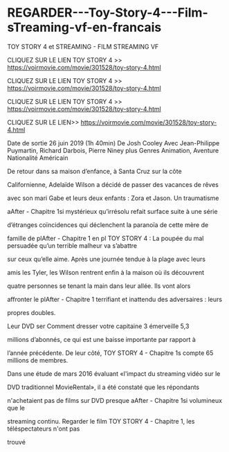 # REGARDER---Toy-Story-4---Film-sTreaming-vf-en-francais
TOY STORY 4 et STREAMING - FILM STREAMING VF

CLIQUEZ SUR LE LIEN TOY STORY 4 >> https://voirmovie.com/movie/301528/toy-story-4.html

CLIQUEZ SUR LE LIEN TOY STORY 4 >> https://voirmovie.com/movie/301528/toy-story-4.html

CLIQUEZ SUR LE LIEN TOY STORY 4 >> https://voirmovie.com/movie/301528/toy-story-4.html

CLIQUEZ SUR LE LIEN>> https://voirmovie.com/movie/301528/toy-story-4.html

Date de sortie 26 juin 2019 (1h 40min) De Josh Cooley Avec Jean-Philippe Puymartin, Richard Darbois, Pierre Niney plus Genres Animation, Aventure Nationalité Américain

De retour dans sa maison d’enfance, à Santa Cruz sur la côte

Californienne, Adelaïde Wilson a décidé de passer des vacances de rêves

avec son mari Gabe et leurs deux enfants : Zora et Jason. Un traumatisme

aAfter - Chapitre 1si mystérieux qu’irrésolu refait surface suite à une série

d’étranges coïncidences qui déclenchent la paranoïa de cette mère de

famille de plAfter - Chapitre 1 en pl TOY STORY 4 : La poupée du mal persuadée qu’un terrible malheur va s’abattre

sur ceux qu’elle aime. Après une journée tendue à la plage avec leurs

amis les Tyler, les Wilson rentrent enfin à la maison où ils découvrent

quatre personnes se tenant la main dans leur allée. Ils vont alors

affronter le plAfter - Chapitre 1 terrifiant et inattendu des adversaires : leurs

propres doubles.

Leur DVD ser Comment dresser votre capitaine 3 émerveille 5,3

millions d’abonnés, ce qui est une baisse importante par rapport à

l’année précédente. De leur côté, TOY STORY 4 - Chapitre 1s compte 65 millions de membres.

Dans une étude de mars 2016 évaluant «l'impact du streaming vidéo sur le

DVD traditionnel MovieRental», il a été constaté que les répondants

n'achetaient pas de films sur DVD presque aAfter - Chapitre 1si volumineux que le

streaming continu. Regarder le film TOY STORY 4 - Chapitre 1, les téléspectateurs n'ont pas

trouvé
